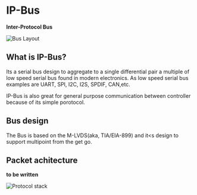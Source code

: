 # IP-Bus
**Inter-Protocol Bus**

![Bus Layout](https://github.com/cdg66/IP-BUS_figures/blob/main/BUS_layout.svg)

## What is IP-Bus?

 Its a serial bus design to aggregate to a single differential pair a multiple of low speed serial bus found in modern electronics.
 As low speed serial bus examples are UART, SPI, I2C, I2S, SPDIF, CAN,etc.

IP-Bus is also great for general purpose communication between controller because of its simple porotocol.

## Bus design

The Bus is based on the M-LVDS(aka, TIA/EIA-899) and it<s design to support multipoint from the get go.
## Packet achitecture

**to be written**

![Protocol stack](https://github.com/cdg66/IP-BUS_figures/blob/main/Protocol_stack.svg)
